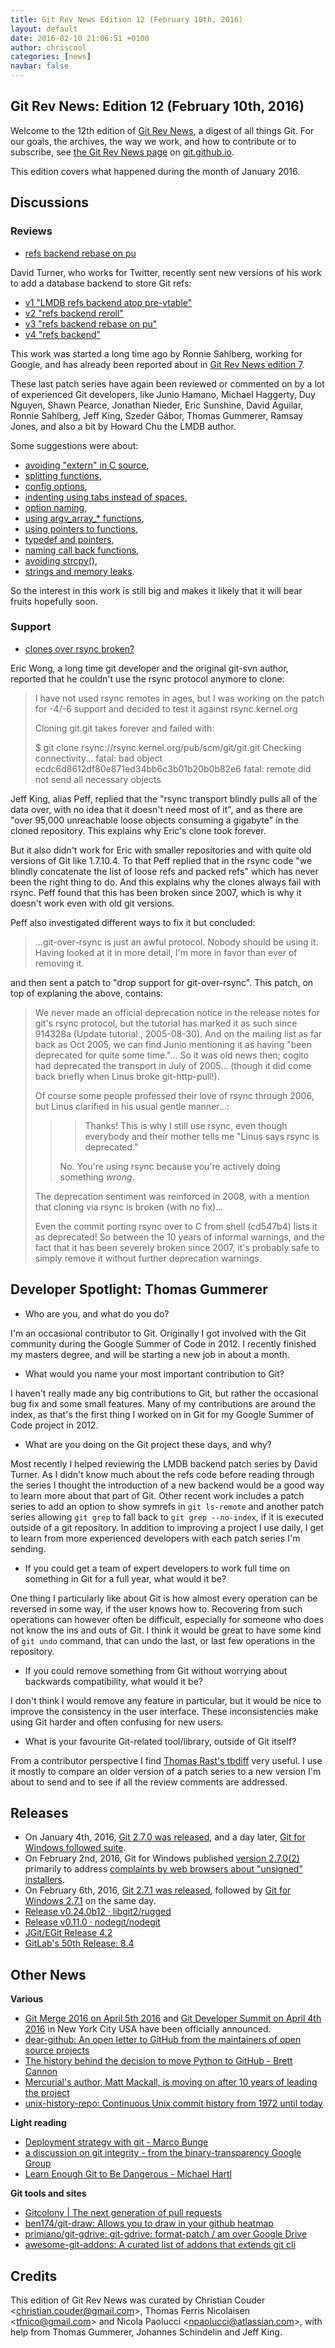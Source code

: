 ```yaml
---
title: Git Rev News Edition 12 (February 10th, 2016)
layout: default
date: 2016-02-10 21:06:51 +0100
author: chriscool
categories: [news]
navbar: false
---
```


## Git Rev News: Edition 12 (February 10th, 2016)

Welcome to the 12th edition of [Git Rev News](http://git.github.io/rev_news/rev_news.html),
a digest of all things Git. For our goals, the archives, the way we work, and how to contribute or to
subscribe, see [the Git Rev News page](http://git.github.io/rev_news/rev_news.html) on [git.github.io](http://git.github.io).

This edition covers what happened during the month of January 2016.

## Discussions

<!---
### General
-->

### Reviews

* [refs backend rebase on pu](http://thread.gmane.org/gmane.comp.version-control.git/284036/)

David Turner, who works for Twitter, recently sent new versions of his
work to add a database backend to store Git refs:

- [v1 "LMDB refs backend atop pre-vtable"](http://thread.gmane.org/gmane.comp.version-control.git/281925/)
- [v2 "refs backend reroll"](http://thread.gmane.org/gmane.comp.version-control.git/283739/)
- [v3 "refs backend rebase on pu"](http://thread.gmane.org/gmane.comp.version-control.git/284036/)
- [v4 "refs backend"](http://thread.gmane.org/gmane.comp.version-control.git/285604/)

This work was started a long time ago by Ronnie Sahlberg, working for
Google, and has already been reported about in
[Git Rev News edition 7](http://git.github.io/rev_news/2015/09/09/edition-7/).

These last patch series have again been reviewed or commented on by a
lot of experienced Git developers, like Junio Hamano, Michael
Haggerty, Duy Nguyen, Shawn Pearce, Jonathan Nieder, Eric Sunshine,
David Aguilar, Ronnie Sahlberg, Jeff King, Szeder Gábor, Thomas
Gummerer, Ramsay Jones, and also a bit by Howard Chu the LMDB author.

Some suggestions were about:

- [avoiding "extern" in C source](http://thread.gmane.org/gmane.comp.version-control.git/282020),
- [splitting functions](http://thread.gmane.org/gmane.comp.version-control.git/282924),
- [config options](http://thread.gmane.org/gmane.comp.version-control.git/281925),
- [indenting using tabs instead of spaces](http://thread.gmane.org/gmane.comp.version-control.git/281925),
- [option naming](http://thread.gmane.org/gmane.comp.version-control.git/282934),
- [using argv_array_* functions](http://thread.gmane.org/gmane.comp.version-control.git/282952),
- [using pointers to functions](http://thread.gmane.org/gmane.comp.version-control.git/282923),
- [typedef and pointers](http://thread.gmane.org/gmane.comp.version-control.git/282699),
- [naming call back functions](http://thread.gmane.org/gmane.comp.version-control.git/283936),
- [avoiding strcpy()](http://thread.gmane.org/gmane.comp.version-control.git/284091),
- [strings and memory leaks](http://thread.gmane.org/gmane.comp.version-control.git/284170).

So the interest in this work is still big and makes it likely that it
will bear fruits hopefully soon.

### Support

* [clones over rsync broken?](http://thread.gmane.org/gmane.comp.version-control.git/285099/)

Eric Wong, a long time git developer and the original git-svn author,
reported that he couldn't use the rsync protocol anymore to clone:

> I have not used rsync remotes in ages, but I was working on the
> patch for -4/-6 support and decided to test it against rsync.kernel.org
> 
> Cloning git.git takes forever and failed with:
> 
> $ git clone rsync://rsync.kernel.org/pub/scm/git/git.git
> Checking connectivity... fatal: bad object ecdc6d8612df80e871ed34bb6c3b01b20b0b82e6
> fatal: remote did not send all necessary objects

Jeff King, alias Peff, replied that the "rsync transport blindly pulls
all of the data over, with no idea that it doesn't need most of it",
and as there are "over 95,000 unreachable loose objects consuming a
gigabyte" in the cloned repository. This explains why Eric's clone
took forever.

But it also didn't work for Eric with smaller repositories and with
quite old versions of Git like 1.7.10.4. To that Peff replied that in
the rsync code "we blindly concatenate the list of loose refs and
packed refs" which has never been the right thing to do. And this
explains why the clones always fail with rsync. Peff found that this
has been broken since 2007, which is why it doesn't work even with old
git versions.

Peff also investigated different ways to fix it but concluded:

> ...git-over-rsync is just an awful protocol. Nobody should be
> using it. Having looked at it in more detail, I'm more in favor than
> ever of removing it.

and then sent a patch to "drop support for git-over-rsync". This
patch, on top of explaning the above, contains:

> We never made an official deprecation notice in the release
> notes for git's rsync protocol, but the tutorial has marked
> it as such since 914328a (Update tutorial., 2005-08-30).
> And on the mailing list as far back as Oct 2005, we can find
> Junio mentioning it as having "been deprecated for quite
> some time."... So it was old news then; cogito had
> deprecated the transport in July of 2005... (though it did
> come back briefly when Linus broke git-http-pull!).
>
> Of course some people professed their love of rsync through
> 2006, but Linus clarified in his usual gentle manner...:
> 
> > > Thanks!  This is why I still use rsync, even though
> > > everybody and their mother tells me "Linus says rsync is
> > > deprecated."
> > 
> > No. You're using rsync because you're actively doing
> > something _wrong_.
> 
> The deprecation sentiment was reinforced in 2008, with a
> mention that cloning via rsync is broken (with no fix)...
> 
> Even the commit porting rsync over to C from shell (cd547b4)
> lists it as deprecated! So between the 10 years of informal
> warnings, and the fact that it has been severely broken
> since 2007, it's probably safe to simply remove it without
> further deprecation warnings.

## Developer Spotlight: Thomas Gummerer

* Who are you, and what do you do?

I'm an occasional contributor to Git. Originally I got involved with
the Git community during the Google Summer of Code in 2012. I recently
finished my masters degree, and will be starting a new job in about a
month.

* What would you name your most important contribution to Git?

I haven't really made any big contributions to Git, but rather the
occasional bug fix and some small features. Many of my contributions
are around the index, as that's the first thing I worked on in Git for
my Google Summer of Code project in 2012.

* What are you doing on the Git project these days, and why?

Most recently I helped reviewing the LMDB backend patch series by
David Turner. As I didn't know much about the refs code before reading
through the series I thought the introduction of a new backend would
be a good way to learn more about that part of Git. Other recent work
includes a patch series to add an option to show symrefs in `git
ls-remote` and another patch series allowing `git grep` to fall back
to `git grep --no-index`, if it is executed outside of a git
repository. In addition to improving a project I use daily, I get to
learn from more experienced developers with each patch series I'm
sending.

* If you could get a team of expert developers to work full time on
  something in Git for a full year, what would it be?

One thing I particularly like about Git is how almost every operation
can be reversed in some way, if the user knows how to. Recovering from
such operations can however often be difficult, especially for someone
who does not know the ins and outs of Git. I think it would be great
to have some kind of `git undo` command, that can undo the last, or
last few operations in the repository.

* If you could remove something from Git without worrying about
  backwards compatibility, what would it be?

I don't think I would remove any feature in particular, but it would
be nice to improve the consistency in the user interface. These
inconsistencies make using Git harder and often confusing for new
users.

* What is your favourite Git-related tool/library, outside of Git itself?

From a contributor perspective I find
[Thomas Rast's tbdiff](https://github.com/trast/tbdiff) very useful.
I use it mostly to compare an older version of a patch series to a new
version I'm about to send and to see if all the review comments are
addressed.


## Releases

* On January 4th, 2016, [Git 2.7.0 was released](http://article.gmane.org/gmane.linux.kernel/2118402), and a day later, [Git for Windows followed suite](http://article.gmane.org/gmane.comp.version-control.git/283383).
* On February 2nd, 2016, Git for Windows published [version 2.7.0(2)](http://article.gmane.org/gmane.comp.version-control.git/285282) primarily to address [complaints by web browsers about "unsigned" installers](https://github.com/git-for-windows/git/issues/592).
* On February 6th, 2016, [Git 2.7.1 was released](http://article.gmane.org/gmane.comp.version-control.git/285657), followed by [Git for Windows 2.7.1](http://article.gmane.org/gmane.comp.version-control.git/285699) on the same day.
* [Release v0.24.0b12 · libgit2/rugged](https://github.com/libgit2/rugged/releases/tag/v0.24.0b12)
* [Release v0.11.0 · nodegit/nodegit](https://github.com/nodegit/nodegit/releases/tag/v0.11.0)
* [JGit/EGit Release 4.2](http://dev.eclipse.org/mhonarc/lists/jgit-dev/msg03087.html)
* [GitLab's 50th Release: 8.4](https://about.gitlab.com/2016/01/22/gitlab-8-4-released/)

## Other News

__Various__

* [Git Merge 2016 on April 5th 2016](http://git-merge.com/) and [Git Developer Summit on April 4th 2016](http://thread.gmane.org/gmane.comp.version-control.git/285270) in New York City USA have been officially announced.
* [dear-github: An open letter to GitHub from the maintainers of open source projects](https://github.com/dear-github/dear-github)
* [The history behind the decision to move Python to GitHub - Brett Cannon](http://www.snarky.ca/the-history-behind-the-decision-to-move-python-to-github)
* [Mercurial's author, Matt Mackall, is moving on after 10 years of leading the project](https://www.mercurial-scm.org/wiki/mpm/transition)
* [unix-history-repo: Continuous Unix commit history from 1972 until today](https://github.com/dspinellis/unix-history-repo)

__Light reading__

* [Deployment strategy with git - Marco Bunge](http://www.marco-bunge.com/2016/01/26/deployment-strategy-with-git/)
* [a discussion on git integrity - from the binary-transparency Google Group](https://groups.google.com/forum/#!topic/binary-transparency/f-BI4o8HZW0)
* [Learn Enough Git to Be Dangerous - Michael Hartl](http://www.learnenough.com/git-tutorial)

__Git tools and sites__

* [Gitcolony | The next generation of pull requests](https://www.gitcolony.com/?ref=cmang)
* [ben174/git-draw: Allows you to draw in your github heatmap](https://github.com/ben174/git-draw)
* [primiano/git-gdrive: git-gdrive: format-patch / am over Google Drive](https://github.com/primiano/git-gdrive)
* [awesome-git-addons: A curated list of addons that extends git cli](https://github.com/stevemao/awesome-git-addons)

## Credits

This edition of Git Rev News was curated by Christian Couder &lt;<christian.couder@gmail.com>&gt;,
Thomas Ferris Nicolaisen &lt;<tfnico@gmail.com>&gt; and Nicola Paolucci &lt;<npaolucci@atlassian.com>&gt;,
with help from Thomas Gummerer, Johannes Schindelin and Jeff King.
